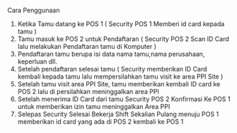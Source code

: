Cara Penggunaan

1. Ketika Tamu datang ke POS 1 ( Security POS 1 Memberi id card kepada tamu )
2. Tamu masuk ke POS 2 untuk Pendaftaran ( Security POS 2 Scan ID Card lalu melakukan Pendaftaran tamu di Komputer )
3. Pendaftaran tamu berupa isi data nama tamu,nama perusahaan, keperluan dll.
4. Setelah pendaftaran selesai tamu ( Security memberikan ID Card kembali kepada tamu lalu mempersilahkan tamu visit ke area PPI Site )
5. Setelah tamu visit area PPI Site, tamu memberikan kembali ID card ke POS 2 lalu di persilahkan meninggalkan area PPI
6. Setelah menerima ID Card dari tamu Security POS 2 Konfirmasi Ke POS 1 untuk memberikan izin tamu meninggalkan Area PPI
7. Selepas Security Selesai Bekerja Shift Sekalian Pulang menuju POS 1 memberikan id card yang ada di POS 2 kembali ke POS 1
